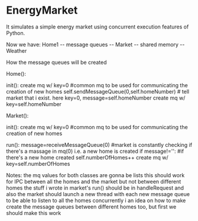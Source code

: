 # EnergyMarket
It simulates a simple energy market using concurrent execution features of Python.

Now we have: Home1 -- message queues -- Market -- shared memory -- Weather




How the message queues will be created 

Home():

  init():
    create mq w/ key=0  #common mq to be used for communicating the creation of new homes
    self.sendMessageQueue(0,self.homeNumber)  # tell market that i exist. here key=0, message=self.homeNumber
    create mq w/ key=self.homeNumber
    


    
 Market():
 
  init():
    create mq w/ key=0   #common mq to be used for communicating the creation of new homes
    
    
  run():
    message=receiveMessageQueue(0) #market is constantly checking if there's a massage in mq(0) i.e. a new home is created
    if message!='': #if there's a new home created
      self.numberOfHomes++
      create mq w/ key=self.numberOfHomes
      
      
      
 Notes:
 the mq values for both classes are gonna be lists
 this should work for IPC between all the homes and the market but not between different homes
 the stuff i wrote in market's run() should be in handleRequest and also the market should launch a new thread with each new message queue to be able to listen to all the homes concurrently
 i an idea on how to make create the message queues between different homes too, but first we should make this work
 
      





